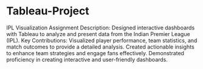 # Tableau-Project
IPL Visualization Assignment
Description: Designed interactive dashboards with Tableau to analyze and present data from the Indian Premier League (IPL).
Key Contributions: Visualized player performance, team statistics, and match outcomes to provide a detailed analysis.
Created actionable insights to enhance team strategies and engage fans effectively.
Demonstrated proficiency in creating interactive and user-friendly dashboards.
